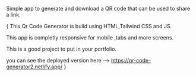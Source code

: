 Simple app to generate and download a QR code that can be used to share a link.

{
  This Qr Code Generator is build using HTML,Tailwind CSS and JS.

  This app is completly  responsive for mobile ,tabs and more screens.

  This is a good  project to put in your portfolio.

  you can see the deployed version here --> https://qr-code-generator2.netlify.app/
}
